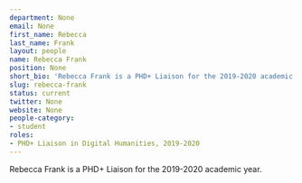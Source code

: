 ```yaml
---
department: None
email: None
first_name: Rebecca
last_name: Frank
layout: people
name: Rebecca Frank
position: None
short_bio: 'Rebecca Frank is a PHD+ Liaison for the 2019-2020 academic year.'
slug: rebecca-frank
status: current
twitter: None
website: None
people-category:
- student
roles:
- PHD+ Liaison in Digital Humanities, 2019-2020
---
```

Rebecca Frank is a PHD+ Liaison for the 2019-2020 academic year.
